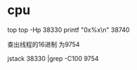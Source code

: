# cpu
top 
 top -Hp 38330
  printf "0x%x\n"  38740
  
 查出线程的16进制 为9754
 
 jstack  38330  |grep -C100 9754
